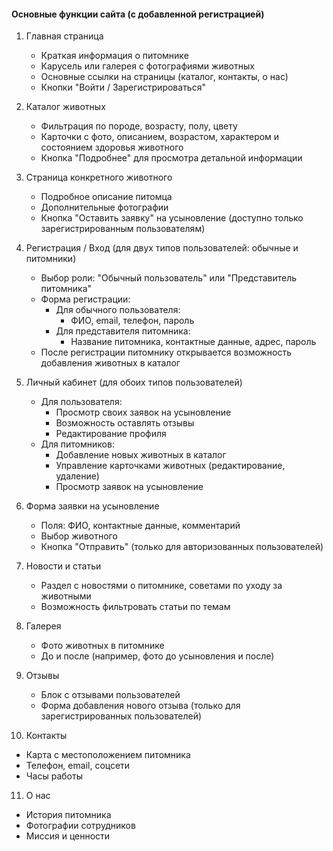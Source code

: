 #### Основные функции сайта (с добавленной регистрацией)  
1. Главная страница  
   - Краткая информация о питомнике  
   - Карусель или галерея с фотографиями животных  
   - Основные ссылки на страницы (каталог, контакты, о нас)  
   - Кнопки "Войти / Зарегистрироваться"

2. Каталог животных  
   - Фильтрация по породе, возрасту, полу, цвету  
   - Карточки с фото, описанием, возрастом, характером и состоянием здоровья животного  
   - Кнопка "Подробнее" для просмотра детальной информации  

3. Страница конкретного животного  
   - Подробное описание питомца  
   - Дополнительные фотографии  
   - Кнопка "Оставить заявку" на усыновление (доступно только зарегистрированным пользователям)  

4. Регистрация / Вход (для двух типов пользователей: обычные и питомники)  
   - Выбор роли: "Обычный пользователь" или "Представитель питомника"  
   - Форма регистрации:  
     - Для обычного пользователя:  
       - ФИО, email, телефон, пароль  
     - Для представителя питомника:  
       - Название питомника, контактные данные, адрес, пароль  
   - После регистрации питомнику открывается возможность добавления животных в каталог  

5. Личный кабинет (для обоих типов пользователей)  
   - Для пользователя:  
     - Просмотр своих заявок на усыновление  
     - Возможность оставлять отзывы  
     - Редактирование профиля  
   - Для питомников:  
     - Добавление новых животных в каталог  
     - Управление карточками животных (редактирование, удаление)  
     - Просмотр заявок на усыновление  

6. Форма заявки на усыновление  
   - Поля: ФИО, контактные данные, комментарий  
   - Выбор животного  
   - Кнопка "Отправить" (только для авторизованных пользователей)  

7. Новости и статьи  
   - Раздел с новостями о питомнике, советами по уходу за животными  
   - Возможность фильтровать статьи по темам  

8. Галерея  
   - Фото животных в питомнике  
   - До и после (например, фото до усыновления и после)  

9. Отзывы  
   - Блок с отзывами пользователей  
   - Форма добавления нового отзыва (только для зарегистрированных пользователей)  

10. Контакты  
   - Карта с местоположением питомника  
   - Телефон, email, соцсети  
   - Часы работы  

11. О нас  
   - История питомника  
   - Фотографии сотрудников  
   - Миссия и ценности